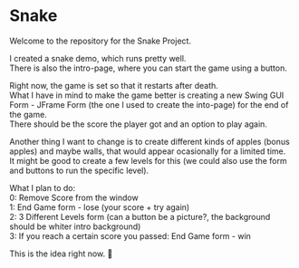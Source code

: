 # Snake  
Welcome to the repository for the Snake Project.  
  
I created a snake demo, which runs pretty well.  
There is also the intro-page, where you can start the game using a button.  
  
Right now, the game is set so that it restarts after death.  
What I have in mind to make the game better is creating a new Swing GUI Form - JFrame Form (the one I used to create the into-page) for the end of the game.  
There should be the score the player got and an option to play again.  
  
Another thing I want to change is to create different kinds of apples (bonus apples) and maybe walls, that would appear ocasionally for a limited time.  
It might be good to create a few levels for this (we could also use the form and buttons to run the specific level).  
  
What I plan to do:  
0: Remove Score from the window  
1: End Game form - lose (your score + try again)  
2: 3 Different Levels form (can a button be a picture?, the background should be whiter intro background)  
3: If you reach a certain score you passed: End Game form - win  
  
  
  
This is the idea right now. 🥷
